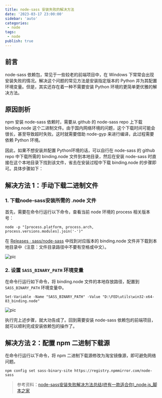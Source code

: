 ```yaml
---
title: node-sass 安装失败的解决方法
date: '2023-03-17 23:00:00'
sidebar: 'auto'
categories:
 - node
tags:
 - node
publish: true
---
```


## 前言

node-sass 依赖包，常见于一些较老的前端项目中，在 Windows 下常常会出现安装失败的情况。解决这个问题的常见方法是安装指定版本的 Python 并为其配置环境变量。但是，其实还存在着一种不需要安装 Python 环境的更简单更优雅的解决方法。

## 原因剖析

npm 安装 node-sass 依赖时，需要从 github 的 node-sass repo 上下载 binding.node 这个二进制文件。由于国内网络环境的问题，这个下载时间可能会很长，甚至导致超时失败。这时就需要借助 node-gyp 来进行编译，此过程需要依赖 Python 环境。

因此，如果不想安装并配置 Python环境的话，可以自行在 node-sass 的 github repo 中下载所需的 binding.node 文件到本地目录，然后在安装 node-sass 时直接在这个本地目录下找到该文件，省去在安装过程中下载 binding.node 的步骤即可。具体步骤如下：

## 解决方法 1：手动下载二进制文件

### 1. 下载node-sass安装所需的 .node 文件

首先，需要在命令行运行以下命令，查看当前 node 环境的 process 相关版本号：

```shell
node -p "[process.platform, process.arch, process.versions.modules].join('-')"
```

在 [Releases · sass/node-sass](https://github.com/sass/node-sass/releases) 中找到对应版本的 binding.node 文件并下载到本地目录中（注意：文件目录路径中不要有空格或中文）。

![pic](https://imgur.com/rwKREIR.png)

### 2. 设置 `SASS_BINARY_PATH` 环境变量
在命令行运行如下命令，将 binding.node 文件的本地存放路径，配置到 `SASS_BINARY_PATH` 环境变量中。

```shell
Set-Variable -Name "SASS_BINARY_PATH" -Value "D:\FED\utils\win32-x64-83_binding.node"
```

![pic](https://imgur.com/rwKREIR.png)

执行完上述步骤，就大功告成了。回到需要安装 node-sass 依赖包的前端项目，就可以顺利完成安装依赖包的操作了。

## 解决方法 2：配置 npm 二进制下载源

在命令行运行以下命令，将 npm 二进制下载源修改为淘宝镜像源，即可避免网络问题。

```shell
npm config set sass-binary-site https://registry.npmmirror.com/node-sass
```

> 参考资料：[node-sass安装失败解决方法总结(终有一款适合你)_node.js_脚本之家](https://www.jb51.net/article/268608.htm)